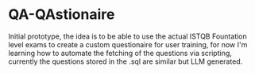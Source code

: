 # QA-QAstionaire
Initial prototype, the idea is to be able to use the actual ISTQB Fountation level exams to create a custom questionaire for user training, for now I'm learning how to automate the fetching of the questions via scripting, currently the questions stored in the .sql are similar but LLM generated.

